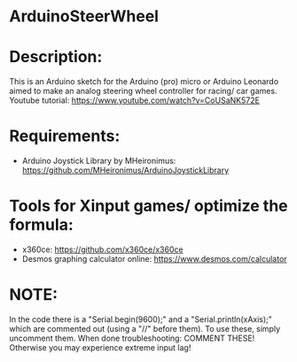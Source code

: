 # ArduinoSteerWheel

# Description:
This is an Arduino sketch for the Arduino (pro) micro or Arduino Leonardo aimed to make an analog steering wheel controller for racing/ car games.
Youtube tutorial: https://www.youtube.com/watch?v=CoUSaNK572E

# Requirements:
- Arduino Joystick Library by MHeironimus: https://github.com/MHeironimus/ArduinoJoystickLibrary

# Tools for Xinput games/ optimize the formula:
- x360ce: https://github.com/x360ce/x360ce
- Desmos graphing calculator online: https://www.desmos.com/calculator

# NOTE:
In the code there is a "Serial.begin(9600);" and a "Serial.println(xAxis);" which are commented out (using a "//" before them). To use these, simply uncomment them. When done troubleshooting: COMMENT THESE! Otherwise you may experience extreme input lag!

